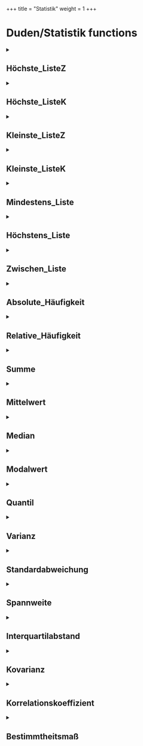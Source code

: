 +++
title = "Statistik"
weight = 1
+++
# Duden/Statistik functions
<details>
<summary><h2>Höchste_ListeZ</h2></summary>
<ul>
<pre>
Gibt den höchsten Wert der Zahlen Liste zurück.
</pre>
	<li>Parameters: <code>liste</code></li>
	<li>Parameter type: <code>Zahlen Liste</code></li>
	<li>Return type: <code>Zahl</code></li>
</ul>

<h3>Aliases</h3>
<ol>
	<li><code>&#34;der höchste Wert aus &lt;liste&gt;&#34;</code></li>
</ol>

<h3>Implementation</h3>
<pre class="language-ddp" tabindex="0">
<code class="language-ddp">
Die Zahl maxNum ist der minimale Wert einer Zahl.
Für jede Zahl z in liste, speichere die größere Zahl von z und maxNum in maxNum.
Gib maxNum zurück.

</code>
</pre>
</details>

<details>
<summary><h2>Höchste_ListeK</h2></summary>
<ul>
<pre>
Gibt den höchsten Wert der Kommazahlen Liste zurück.
</pre>
	<li>Parameters: <code>liste</code></li>
	<li>Parameter type: <code>Kommazahlen Liste</code></li>
	<li>Return type: <code>Kommazahl</code></li>
</ul>

<h3>Aliases</h3>
<ol>
	<li><code>&#34;der höchste Wert aus &lt;liste&gt;&#34;</code></li>
</ol>

<h3>Implementation</h3>
<pre class="language-ddp" tabindex="0">
<code class="language-ddp">
Die Kommazahl maxNum ist der minimale Wert einer Kommazahl.
Für jede Kommazahl z in liste, speichere die größere Zahl von z und maxNum in maxNum.
Gib maxNum zurück.

</code>
</pre>
</details>

<details>
<summary><h2>Kleinste_ListeZ</h2></summary>
<ul>
<pre>
Gibt den kleinsten Wert der Zahlen Liste zurück.
</pre>
	<li>Parameters: <code>liste</code></li>
	<li>Parameter type: <code>Zahlen Liste</code></li>
	<li>Return type: <code>Zahl</code></li>
</ul>

<h3>Aliases</h3>
<ol>
	<li><code>&#34;der kleinste Wert aus &lt;liste&gt;&#34;</code></li>
</ol>

<h3>Implementation</h3>
<pre class="language-ddp" tabindex="0">
<code class="language-ddp">
Die Zahl maxNum ist der maximale Wert einer Zahl.
Für jede Zahl z in liste, speichere die kleinere Zahl von z und maxNum in maxNum.
Gib maxNum zurück.

</code>
</pre>
</details>

<details>
<summary><h2>Kleinste_ListeK</h2></summary>
<ul>
<pre>
Gibt den kleinsten Wert der Kommazahlen Liste zurück.
</pre>
	<li>Parameters: <code>liste</code></li>
	<li>Parameter type: <code>Kommazahlen Liste</code></li>
	<li>Return type: <code>Kommazahl</code></li>
</ul>

<h3>Aliases</h3>
<ol>
	<li><code>&#34;der kleinste Wert aus &lt;liste&gt;&#34;</code></li>
</ol>

<h3>Implementation</h3>
<pre class="language-ddp" tabindex="0">
<code class="language-ddp">
Die Kommazahl maxNum ist der maximale Wert einer Kommazahl.
Für jede Kommazahl z in liste, speichere die kleinere Zahl von z und maxNum in maxNum.
Gib maxNum zurück.

</code>
</pre>
</details>

<details>
<summary><h2>Mindestens_Liste</h2></summary>
<ul>
<pre>
Gibt die Summe der relativen Häufigkeiten aller Zahlen größer als, oder x.
</pre>
	<li>Parameters: <code>x</code>, <code>liste</code></li>
	<li>Parameter types: <code>Kommazahl</code>, <code>Kommazahlen Liste</code></li>
	<li>Return type: <code>Kommazahl</code></li>
</ul>

<h3>Aliases</h3>
<ol>
	<li><code>&#34;wie viel Prozent der Zahlen aus &lt;liste&gt; mindestens &lt;x&gt; sind&#34;</code></li>
</ol>

<h3>Implementation</h3>
<pre class="language-ddp" tabindex="0">
<code class="language-ddp">
Die Kommazahl a ist 0,0.
Für jede Kommazahl z in liste, wenn z kleiner als, oder x ist, erhöhe a um 1.
Gib a durch die Länge von liste zurück.

</code>
</pre>
</details>

<details>
<summary><h2>Höchstens_Liste</h2></summary>
<ul>
<pre>
Gibt die Summe der relativen Häufigkeiten aller Zahlen kleiner als, oder x.
</pre>
	<li>Parameters: <code>x</code>, <code>liste</code></li>
	<li>Parameter types: <code>Kommazahl</code>, <code>Kommazahlen Liste</code></li>
	<li>Return type: <code>Kommazahl</code></li>
</ul>

<h3>Aliases</h3>
<ol>
	<li><code>&#34;wie viel Prozent der Zahlen aus &lt;liste&gt; höchstens &lt;x&gt; sind&#34;</code></li>
</ol>

<h3>Implementation</h3>
<pre class="language-ddp" tabindex="0">
<code class="language-ddp">
Die Kommazahl a ist 0,0.
Für jede Kommazahl z in liste, wenn z größer als, oder x ist, erhöhe a um 1.
Gib a durch die Länge von liste zurück.

</code>
</pre>
</details>

<details>
<summary><h2>Zwischen_Liste</h2></summary>
<ul>
<pre>
Gibt die Summe der relativen Häufigkeiten aller Zahlen zwischen x und y.
</pre>
	<li>Parameters: <code>x</code>, <code>y</code>, <code>liste</code></li>
	<li>Parameter types: <code>Kommazahl</code>, <code>Kommazahl</code>, <code>Kommazahlen Liste</code></li>
	<li>Return type: <code>Kommazahl</code></li>
</ul>

<h3>Aliases</h3>
<ol>
	<li><code>&#34;wie viel Prozent der Zahlen aus &lt;liste&gt; zwischen &lt;x&gt; und &lt;y&gt; sind&#34;</code></li>
</ol>

<h3>Implementation</h3>
<pre class="language-ddp" tabindex="0">
<code class="language-ddp">
Die Kommazahl a ist 0,0.
Für jede Kommazahl z in liste, wenn z größer als, oder x ist und z kleiner als, oder y ist, erhöhe a um 1.
Gib a durch die Länge von liste zurück.

</code>
</pre>
</details>

<details>
<summary><h2>Absolute_Häufigkeit</h2></summary>
<ul>
<pre>
Gibt die absolute Häufigkeit von x aus der gegebenen Liste zurück.
</pre>
	<li>Parameters: <code>liste</code>, <code>x</code></li>
	<li>Parameter types: <code>Kommazahlen Liste</code>, <code>Kommazahl</code></li>
	<li>Return type: <code>Zahl</code></li>
</ul>

<h3>Aliases</h3>
<ol>
	<li><code>&#34;die absolute Häufigkeit von &lt;x&gt; in &lt;liste&gt;&#34;</code></li>
</ol>

<h3>Implementation</h3>
<pre class="language-ddp" tabindex="0">
<code class="language-ddp">
Die Zahl anzahl ist 0.
Für jede Kommazahl z in liste, wenn z gleich x ist, erhöhe anzahl um 1.
Gib anzahl zurück.

</code>
</pre>
</details>

<details>
<summary><h2>Relative_Häufigkeit</h2></summary>
<ul>
<pre>
Gibt die absolute Häufigkeit von x aus der gegebenen Liste zurück.
</pre>
	<li>Parameters: <code>liste</code>, <code>x</code></li>
	<li>Parameter types: <code>Kommazahlen Liste</code>, <code>Kommazahl</code></li>
	<li>Return type: <code>Kommazahl</code></li>
</ul>

<h3>Aliases</h3>
<ol>
	<li><code>&#34;die relative Häufigkeit von &lt;x&gt; in &lt;liste&gt;&#34;</code></li>
	<li><code>&#34;wie viel Prozent der Zahlen aus &lt;liste&gt; gleich &lt;x&gt; sind&#34;</code></li>
</ol>

<h3>Implementation</h3>
<pre class="language-ddp" tabindex="0">
<code class="language-ddp">
Gib die absolute Häufigkeit von x in liste durch die Länge von liste zurück.

</code>
</pre>
</details>

<details>
<summary><h2>Summe</h2></summary>
<ul>
<pre>
Gibt die Summe aller Zahlen der gegebenen Liste zurück.
</pre>
	<li>Parameters: <code>liste</code></li>
	<li>Parameter type: <code>Kommazahlen Liste</code></li>
	<li>Return type: <code>Kommazahl</code></li>
</ul>

<h3>Aliases</h3>
<ol>
	<li><code>&#34;die Summe aller zahlen aus &lt;liste&gt;&#34;</code></li>
</ol>

<h3>Implementation</h3>
<pre class="language-ddp" tabindex="0">
<code class="language-ddp">
Die Kommazahl summe ist 0,0.
Für jede Kommazahl z in liste, erhöhe summe um z.
Gib summe zurück.

</code>
</pre>
</details>

<details>
<summary><h2>Mittelwert</h2></summary>
<ul>
<pre>
Gibt den Mittelwert (arithmetisches Mittel) der gegebenen Liste zurück.
</pre>
	<li>Parameters: <code>liste</code></li>
	<li>Parameter type: <code>Kommazahlen Liste</code></li>
	<li>Return type: <code>Kommazahl</code></li>
</ul>

<h3>Aliases</h3>
<ol>
	<li><code>&#34;der Mittelwert von &lt;liste&gt;&#34;</code></li>
	<li><code>&#34;das arithmetische Mittel von &lt;liste&gt;&#34;</code></li>
</ol>

<h3>Implementation</h3>
<pre class="language-ddp" tabindex="0">
<code class="language-ddp">
Gib die Summe aller zahlen aus liste durch die Länge von liste zurück.

</code>
</pre>
</details>

<details>
<summary><h2>Median</h2></summary>
<ul>
<pre>
Es muss eine sortierte Liste übergeben werden!
</pre>
	<li>Parameters: <code>liste</code></li>
	<li>Parameter type: <code>Kommazahlen Liste</code></li>
	<li>Return type: <code>Kommazahl</code></li>
</ul>

<h3>Aliases</h3>
<ol>
	<li><code>&#34;der Median von &lt;liste&gt;&#34;</code></li>
	<li><code>&#34;der Zentralwert von &lt;liste&gt;&#34;</code></li>
</ol>

<h3>Implementation</h3>
<pre class="language-ddp" tabindex="0">
<code class="language-ddp">
Die Kommazahl m ist (die Länge von liste) durch 2.
Wenn (die Länge von liste) eine gerade Zahl ist, dann:
	Gib (liste an der Stelle (m nach unten gerundet als Zahl) plus liste an der Stelle (m nach oben gerundet als Zahl)) durch 2 zurück.
Gib liste an der Stelle (m als Zahl plus 1) zurück.

</code>
</pre>
</details>

<details>
<summary><h2>Modalwert</h2></summary>
<ul>
<pre>
Gibt eine Liste der am häufigsten auftretenden Kommazahlen aus der gegebenen Liste zurück.
Gibt eine leere Liste zurück falls die gegebene Liste leer ist.
</pre>
	<li>Parameters: <code>liste</code></li>
	<li>Parameter type: <code>Kommazahlen Liste</code></li>
	<li>Return type: <code>Kommazahlen Liste</code></li>
</ul>

<h3>Aliases</h3>
<ol>
	<li><code>&#34;der Modalwert von &lt;liste&gt;&#34;</code></li>
</ol>

<h3>Implementation</h3>
<pre class="language-ddp" tabindex="0">
<code class="language-ddp">
Die Kommazahlen Liste modalwerte ist eine leere Kommazahlen Liste.
Die Zahl maxAbs ist 0.
Für jede Kommazahl z in liste, mache:
	Speichere die größere Zahl von (die absolute Häufigkeit von z in liste) und maxAbs in maxAbs.

Für jede Kommazahl z in liste, mache:
	Wenn nicht modalwerte z enthält und die absolute Häufigkeit von z in liste gleich maxAbs ist, füge z an modalwerte an.
Gib modalwerte zurück.

</code>
</pre>
</details>

<details>
<summary><h2>Quantil</h2></summary>
<ul>
<pre>
Gibt das p-Quantil der gegebenen Liste zurück.
Es gibt an über welchen Wert p% der Daten befinden. 

Es muss eine sortierte Liste übergeben werden!
</pre>
	<li>Parameters: <code>liste</code>, <code>p</code></li>
	<li>Parameter types: <code>Kommazahlen Liste</code>, <code>Kommazahl</code></li>
	<li>Return type: <code>Kommazahl</code></li>
</ul>

<h3>Aliases</h3>
<ol>
	<li><code>&#34;das &lt;p&gt;-Quantil von &lt;liste&gt;&#34;</code></li>
</ol>

<h3>Implementation</h3>
<pre class="language-ddp" tabindex="0">
<code class="language-ddp">
Die Kommazahl np ist die Länge von liste mal p.
Wenn np eine ganze Zahl ist, dann:
	Gib (liste an der Stelle np als Zahl plus liste an der Stelle (np als Zahl plus 1)) durch 2 zurück.
Gib liste an der Stelle (np nach oben gerundet) als Zahl zurück.

</code>
</pre>
</details>

<details>
<summary><h2>Varianz</h2></summary>
<ul>
<pre>
Berechnet die Varianz der gegebenen Liste.
Es gibt an wie sehr die Listenwerte um ihren Mittelwert streuen.
</pre>
	<li>Parameters: <code>liste</code></li>
	<li>Parameter type: <code>Kommazahlen Liste</code></li>
	<li>Return type: <code>Kommazahl</code></li>
</ul>

<h3>Aliases</h3>
<ol>
	<li><code>&#34;die Varianz von &lt;liste&gt;&#34;</code></li>
	<li><code>&#34;der Varianz von &lt;liste&gt;&#34;</code></li>
</ol>

<h3>Implementation</h3>
<pre class="language-ddp" tabindex="0">
<code class="language-ddp">
Die Kommazahl x ist 0,0.
Die Kommazahl m ist der Mittelwert von liste.
Für jede Kommazahl z in liste, erhöhe x um (z minus m) mal (z minus m).
Gib x durch (die Länge von liste minus 1) zurück.

</code>
</pre>
</details>

<details>
<summary><h2>Standardabweichung</h2></summary>
<ul>
<pre>
Berechnet die Standardabweichung (Quadratwurzel der Varianz) der Liste.
</pre>
	<li>Parameters: <code>liste</code></li>
	<li>Parameter type: <code>Kommazahlen Liste</code></li>
	<li>Return type: <code>Kommazahl</code></li>
</ul>

<h3>Aliases</h3>
<ol>
	<li><code>&#34;die Standardabweichung von &lt;liste&gt;&#34;</code></li>
</ol>

<h3>Implementation</h3>
<pre class="language-ddp" tabindex="0">
<code class="language-ddp">
Gib die 2. Wurzel von der Varianz von liste zurück.

</code>
</pre>
</details>

<details>
<summary><h2>Spannweite</h2></summary>
<ul>
<pre>
Gibt die Differenz des höchsten und niedristen Wertes zurück.
</pre>
	<li>Parameters: <code>liste</code></li>
	<li>Parameter type: <code>Kommazahlen Liste</code></li>
	<li>Return type: <code>Kommazahl</code></li>
</ul>

<h3>Aliases</h3>
<ol>
	<li><code>&#34;die Spannweite von &lt;liste&gt;&#34;</code></li>
</ol>

<h3>Implementation</h3>
<pre class="language-ddp" tabindex="0">
<code class="language-ddp">
Gib der höchste Wert aus liste minus der kleinste Wert aus liste zurück.

</code>
</pre>
</details>

<details>
<summary><h2>Interquartilabstand</h2></summary>
<ul>
<pre>
Gibt die Differenz des 0,75-Quantils und 0,25-Quantils zurück.
Es muss eine sortierte Liste übergeben werden!
</pre>
	<li>Parameters: <code>liste</code></li>
	<li>Parameter type: <code>Kommazahlen Liste</code></li>
	<li>Return type: <code>Kommazahl</code></li>
</ul>

<h3>Aliases</h3>
<ol>
	<li><code>&#34;der Interquartilabstand von &lt;liste&gt;&#34;</code></li>
</ol>

<h3>Implementation</h3>
<pre class="language-ddp" tabindex="0">
<code class="language-ddp">
Gib das 0,75-Quantil von liste minus das 0,25-Quantil von liste zurück.

</code>
</pre>
</details>

<details>
<summary><h2>Kovarianz</h2></summary>
<ul>
<pre>
Berechnet die Kovarianz zweier gleich langen Listen.
Beide Listen MÜSSEN gleich lang sein, sonst wird ein Laufzeitfehler geworfen.
</pre>
	<li>Parameters: <code>liste1</code>, <code>liste2</code></li>
	<li>Parameter types: <code>Kommazahlen Liste</code>, <code>Kommazahlen Liste</code></li>
	<li>Return type: <code>Kommazahl</code></li>
</ul>

<h3>Aliases</h3>
<ol>
	<li><code>&#34;die empirische Kovarianz von &lt;liste1&gt; und &lt;liste2&gt;&#34;</code></li>
</ol>

<h3>Implementation</h3>
<pre class="language-ddp" tabindex="0">
<code class="language-ddp">
Wenn die Länge von liste1 ungleich die Länge von liste2 ist, löse einen Laufzeitfehler mit der Nachricht "Beide Listen müssen die gleiche Länge haben" und dem Code 1 aus.

Die Kommazahl x ist 0,0.
Die Kommazahl m1 ist der Mittelwert von liste1.
Die Kommazahl m2 ist der Mittelwert von liste2.
Für jede Zahl i von 1 bis die Länge von liste1, mache:
	Erhöhe x um (liste1 an der Stelle i minus m1) mal (liste2 an der Stelle i minus m2).
Gib x durch (die Länge von liste1 minus 1) zurück.

</code>
</pre>
</details>

<details>
<summary><h2>Korrelationskoeffizient</h2></summary>
<ul>
<pre>
Berechnet den Korrelationskoeffizienten zweier gleichlangen Listen.
Beide Listen MÜSSEN gleich lang sein, sonst wird ein Laufzeitfehler geworfen.
</pre>
	<li>Parameters: <code>liste1</code>, <code>liste2</code></li>
	<li>Parameter types: <code>Kommazahlen Liste</code>, <code>Kommazahlen Liste</code></li>
	<li>Return type: <code>Kommazahl</code></li>
</ul>

<h3>Aliases</h3>
<ol>
	<li><code>&#34;der empirische Korrelationskoeffizient von &lt;liste1&gt; und &lt;liste2&gt;&#34;</code></li>
</ol>

<h3>Implementation</h3>
<pre class="language-ddp" tabindex="0">
<code class="language-ddp">
Gib (die empirische Kovarianz von liste1 und liste2) durch (die Standardabweichung von liste1 mal die Standardabweichung von liste2) zurück.

</code>
</pre>
</details>

<details>
<summary><h2>Bestimmtheitsmaß</h2></summary>
<ul>
<pre>
Berechnet den Bestimmtheitsmaß zweier gleichlangen Listen (Quadrat des Korrelationskoeffizienten).
Beide Listen MÜSSEN gleich lang sein, sonst wird ein Laufzeitfehler geworfen.
</pre>
	<li>Parameters: <code>liste1</code>, <code>liste2</code></li>
	<li>Parameter types: <code>Kommazahlen Liste</code>, <code>Kommazahlen Liste</code></li>
	<li>Return type: <code>Kommazahl</code></li>
</ul>

<h3>Aliases</h3>
<ol>
	<li><code>&#34;der Bestimmtheitsmaß von &lt;liste1&gt; und &lt;liste2&gt;&#34;</code></li>
</ol>

<h3>Implementation</h3>
<pre class="language-ddp" tabindex="0">
<code class="language-ddp">
Gib der empirische Korrelationskoeffizient von liste1 und liste2 hoch 2 zurück.

</code>
</pre>
</details>


